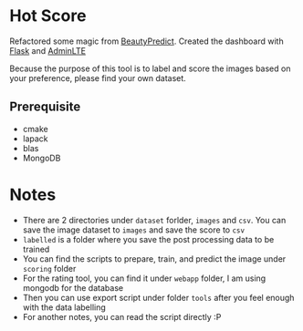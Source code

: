 # Hot Score

Refactored some magic from [BeautyPredict](https://github.com/ustcqidi/BeautyPredict). Created the dashboard with [Flask](https://flask.palletsprojects.com/en/1.1.x/) and [AdminLTE](https://adminlte.io/)

Because the purpose of this tool is to label and score the images based on your preference, please find your own dataset.

## Prerequisite
- cmake
- lapack
- blas
- MongoDB

# Notes
- There are 2 directories under `dataset` forlder, `images` and `csv`. You can save the image dataset to `images` and save the score to `csv`
- `labelled` is a folder where you save the post processing data to be trained
- You can find the scripts to prepare, train, and predict the image under `scoring` folder
- For the rating tool, you can find it under `webapp` folder, I am using mongodb for the database
- Then you can use export script under folder `tools` after you feel enough with the data labelling
- For another notes, you can read the script directly :P
